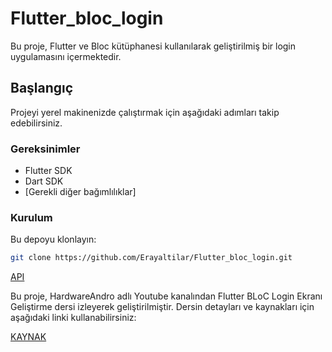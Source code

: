 # Flutter_bloc_login


Bu proje, Flutter ve Bloc kütüphanesi kullanılarak geliştirilmiş bir login uygulamasını içermektedir.

## Başlangıç

Projeyi yerel makinenizde çalıştırmak için aşağıdaki adımları takip edebilirsiniz.

### Gereksinimler

- Flutter SDK
- Dart SDK
- [Gerekli diğer bağımlılıklar]

### Kurulum

 Bu depoyu klonlayın:

   ```bash
   git clone https://github.com/Erayaltilar/Flutter_bloc_login.git
   ```


[API](https://reqres.in/)


Bu proje, HardwareAndro adlı Youtube kanalından Flutter BLoC Login Ekranı Geliştirme dersi izleyerek geliştirilmiştir. Dersin detayları ve kaynakları için aşağıdaki linki kullanabilirsiniz:

[KAYNAK](https://www.youtube.com/watch?v=BOHOlOv7FaI&ab_channel=HardwareAndro)
